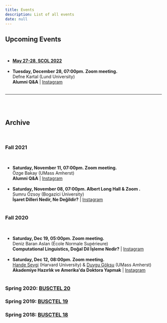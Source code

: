 ```yaml
---
title: Events
description: List of all events
date: null
---
```


## Upcoming Events

<br />

- [**May 27-28, SCOL 2022**](/scol22) <br /> <br />
- **Tuesday, December 28, 07:00pm. Zoom meeting.**<br /> Defne Kartal (Lund University) <br /> **Alumni Q&A** | [Instagram](https://www.instagram.com/p/CX3pLaDqd2r/) <br /> <br />

--- 
<br /> <br />
  


## Archive

<br />

### Fall 2021

<br />

- **Saturday, November 11, 07:00pm. Zoom meeting.**<br /> Özge Bakay (UMass Amherst) <br /> **Alumni Q&A** | [Instagram](https://www.instagram.com/p/CV2lkztKhv3/) <br /> <br />
- **Saturday, November 08, 07:00pm. Albert Long Hall & Zoom .**<br /> Sumru Özsoy (Bogazici University) <br /> **İşaret Dilleri Nedir, Ne Değildir?** | [Instagram](https://www.instagram.com/p/CV5Jb6jK6G1/) <br /> <br />


### Fall 2020

<br />

- **Saturday, Dec 19, 05:00pm. Zoom meeting.**<br /> Deniz Baran Aslan (École Normale Supérieure) <br /> **Computational Linguistics, Doğal Dil İşleme Nedir?** | [Instagram](https://www.instagram.com/p/CI8iTONl1aC/) <br /> <br />
- **Saturday, Dec 12, 08:00pm. Zoom meeting.**<br /> [Hande Sevgi](www.google.com) (Harvard University) & [Duygu Göksu](www.google.com) (UMass Amherst) <br /> **Akademiye Hazırlık ve Amerika'da Doktora Yapmak** | [Instagram](https://www.instagram.com/p/CIinpURF6iH/) <br /> <br />

### Spring 2020: [BUSCTEL 20](/events/busctel20)

### Spring 2019: [BUSCTEL 19](/events/busctel19)

### Spring 2018: [BUSCTEL 18](/events/busctel18)